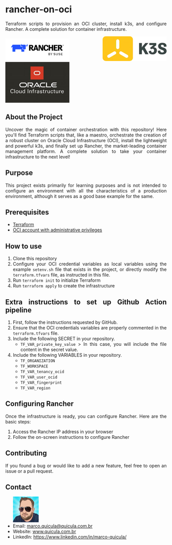 <div align="justify">

# rancher-on-oci
Terraform scripts to provision an OCI cluster, install k3s, and configure Rancher. A complete solution for container infrastructure.

<img src="images/rancher.png" >
<img src="images/k3s.png">
<img src="images/oci.png">

## About the Project
Uncover the magic of container orchestration with this repository! Here you'll find Terraform scripts that, like a maestro, orchestrate the creation of a robust cluster on Oracle Cloud Infrastructure (OCI), install the lightweight and powerful k3s, and finally set up Rancher, the market-leading container management platform. A complete solution to take your container infrastructure to the next level!

## Purpose
This project exists primarily for learning purposes and is not intended to configure an environment with all the characteristics of a production environment, although it serves as a good base example for the same.

## Prerequisites
- <a href="https://developer.hashicorp.com/terraform/install?product_intent=terraform">Terraform</a>
- <a href="https://www.oracle.com/br/cloud/sign-in.html">OCI account with administrative privileges</a>

## How to use
1. Clone this repository
2. Configure your OCI credential variables as local variables using the example `setenv.sh` file that exists in the project, or directly modify the `terraform.tfvars` file, as instructed in this file.
3. Run `terraform init` to initialize Terraform
4. Run `terraform apply` to create the infrastructure

## Extra instructions to set up Github Action pipeline
1. First, follow the instructions requested by GitHub.
2. Ensure that the OCI credentials variables are properly commented in the `terraform.tfvars` file.
3. Include the following SECRET in your repository.
    - `TF_VAR_private_key_value` > In this case, you will include the file content in the secret value.
4. Include the following VARIABLES in your repository.
    - `TF_ORGANIZATION`
    - `TF_WORKSPACE`
    - `TF_VAR_tenancy_ocid`
    - `TF_VAR_user_ocid`
    - `TF_VAR_fingerprint`
    - `TF_VAR_region`

## Configuring Rancher
Once the infrastructure is ready, you can configure Rancher. Here are the basic steps:

1. Access the Rancher IP address in your browser
2. Follow the on-screen instructions to configure Rancher

## Contributing
If you found a bug or would like to add a new feature, feel free to open an issue or a pull request.

## Contact
<ul>
  <img src="images/marco.png" >
  <li>Email: <a href="mailto:marco.quicula@quicula.com.br">marco.quicula@quicula.com.br</a></li>
  <li>Website: <a href="http://www.quicula.com.br">www.quicula.com.br</a></li>
  <li>LinkedIn: <a href="https://www.linkedin.com/in/marco-quicula/">https://www.linkedin.com/in/marco-quicula/</a></li>
</ul>
</div>
